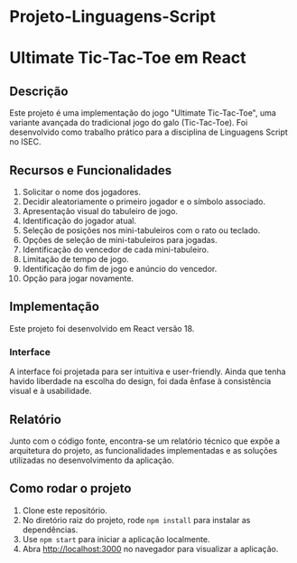# Projeto-Linguagens-Script

# Ultimate Tic-Tac-Toe em React

## Descrição
Este projeto é uma implementação do jogo "Ultimate Tic-Tac-Toe", uma variante avançada do tradicional jogo do galo (Tic-Tac-Toe).
Foi desenvolvido como trabalho prático para a disciplina de Linguagens Script no ISEC.

## Recursos e Funcionalidades
1. Solicitar o nome dos jogadores.
2. Decidir aleatoriamente o primeiro jogador e o símbolo associado.
3. Apresentação visual do tabuleiro de jogo.
4. Identificação do jogador atual.
5. Seleção de posições nos mini-tabuleiros com o rato ou teclado.
6. Opções de seleção de mini-tabuleiros para jogadas.
7. Identificação do vencedor de cada mini-tabuleiro.
8. Limitação de tempo de jogo.
9. Identificação do fim de jogo e anúncio do vencedor.
10. Opção para jogar novamente.

## Implementação
Este projeto foi desenvolvido em React versão 18. 

### Interface
A interface foi projetada para ser intuitiva e user-friendly. Ainda que tenha havido liberdade na escolha do design, foi dada ênfase à consistência visual e à usabilidade.

## Relatório
Junto com o código fonte, encontra-se um relatório técnico que expõe a arquitetura do projeto, as funcionalidades implementadas e as soluções utilizadas no desenvolvimento da aplicação.

## Como rodar o projeto
1. Clone este repositório.
2. No diretório raiz do projeto, rode `npm install` para instalar as dependências.
3. Use `npm start` para iniciar a aplicação localmente.
4. Abra [http://localhost:3000](http://localhost:3000) no navegador para visualizar a aplicação.

